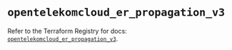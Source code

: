 # `opentelekomcloud_er_propagation_v3`

Refer to the Terraform Registry for docs: [`opentelekomcloud_er_propagation_v3`](https://registry.terraform.io/providers/opentelekomcloud/opentelekomcloud/1.36.16/docs/resources/er_propagation_v3).
